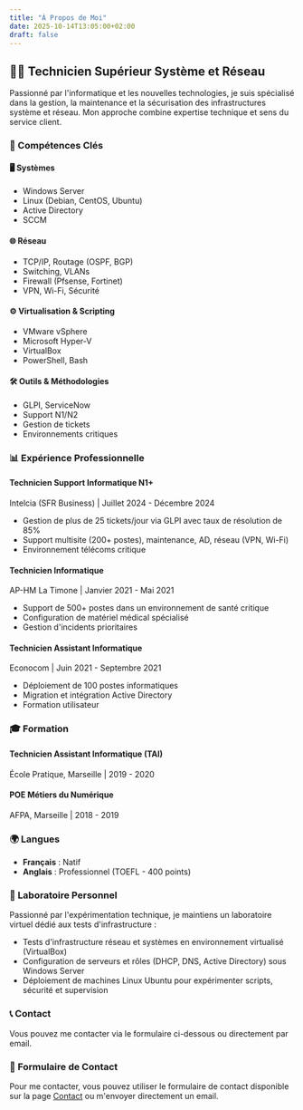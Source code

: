 ```yaml
---
title: "À Propos de Moi"
date: 2025-10-14T13:05:00+02:00
draft: false
---
```


## 👨‍💻 Technicien Supérieur Système et Réseau

Passionné par l'informatique et les nouvelles technologies, je suis spécialisé dans la gestion, la maintenance et la sécurisation des infrastructures système et réseau. Mon approche combine expertise technique et sens du service client.

### 🎯 Compétences Clés

<div class="grid grid-cols-1 md:grid-cols-2 gap-6 my-8">
  <div>
    <h4 class="!text-lg !mt-0 mb-3 text-primary-600 dark:text-primary-400">🖥️ Systèmes</h4>
    <ul class="!my-0 text-sm">
      <li>Windows Server</li>
      <li>Linux (Debian, CentOS, Ubuntu)</li>
      <li>Active Directory</li>
      <li>SCCM</li>
    </ul>
  </div>

  <div>
    <h4 class="!text-lg !mt-0 mb-3 text-primary-600 dark:text-primary-400">🌐 Réseau</h4>
    <ul class="!my-0 text-sm">
      <li>TCP/IP, Routage (OSPF, BGP)</li>
      <li>Switching, VLANs</li>
      <li>Firewall (Pfsense, Fortinet)</li>
      <li>VPN, Wi-Fi, Sécurité</li>
    </ul>
  </div>

  <div>
    <h4 class="!text-lg !mt-0 mb-3 text-primary-600 dark:text-primary-400">⚙️ Virtualisation & Scripting</h4>
    <ul class="!my-0 text-sm">
      <li>VMware vSphere</li>
      <li>Microsoft Hyper-V</li>
      <li>VirtualBox</li>
      <li>PowerShell, Bash</li>
    </ul>
  </div>

  <div>
    <h4 class="!text-lg !mt-0 mb-3 text-primary-600 dark:text-primary-400">🛠️ Outils & Méthodologies</h4>
    <ul class="!my-0 text-sm">
      <li>GLPI, ServiceNow</li>
      <li>Support N1/N2</li>
      <li>Gestion de tickets</li>
      <li>Environnements critiques</li>
    </ul>
  </div>
</div>

### 📊 Expérience Professionnelle

<div class="space-y-6 my-8">
  <div class="border-l-4 border-primary-500 pl-4">
    <h4 class="!text-lg !mt-0 mb-1">Technicien Support Informatique N1+</h4>
    <p class="!my-0 text-sm text-neutral-600 dark:text-neutral-400">Intelcia (SFR Business) | Juillet 2024 - Décembre 2024</p>
    <ul class="!my-2 text-sm">
      <li>Gestion de plus de 25 tickets/jour via GLPI avec taux de résolution de 85%</li>
      <li>Support multisite (200+ postes), maintenance, AD, réseau (VPN, Wi-Fi)</li>
      <li>Environnement télécoms critique</li>
    </ul>
  </div>

  <div class="border-l-4 border-green-500 pl-4">
    <h4 class="!text-lg !mt-0 mb-1">Technicien Informatique</h4>
    <p class="!my-0 text-sm text-neutral-600 dark:text-neutral-400">AP-HM La Timone | Janvier 2021 - Mai 2021</p>
    <ul class="!my-2 text-sm">
      <li>Support de 500+ postes dans un environnement de santé critique</li>
      <li>Configuration de matériel médical spécialisé</li>
      <li>Gestion d'incidents prioritaires</li>
    </ul>
  </div>

  <div class="border-l-4 border-blue-500 pl-4">
    <h4 class="!text-lg !mt-0 mb-1">Technicien Assistant Informatique</h4>
    <p class="!my-0 text-sm text-neutral-600 dark:text-neutral-400">Econocom | Juin 2021 - Septembre 2021</p>
    <ul class="!my-2 text-sm">
      <li>Déploiement de 100 postes informatiques</li>
      <li>Migration et intégration Active Directory</li>
      <li>Formation utilisateur</li>
    </ul>
  </div>
</div>

### 🎓 Formation

<div class="space-y-4 my-8">
  <div>
    <h4 class="!text-lg !mt-0 mb-1">Technicien Assistant Informatique (TAI)</h4>
    <p class="!my-0 text-sm text-neutral-600 dark:text-neutral-400">École Pratique, Marseille | 2019 - 2020</p>
  </div>

  <div>
    <h4 class="!text-lg !mt-0 mb-1">POE Métiers du Numérique</h4>
    <p class="!my-0 text-sm text-neutral-600 dark:text-neutral-400">AFPA, Marseille | 2018 - 2019</p>
  </div>
</div>

### 🌍 Langues

- **Français** : Natif
- **Anglais** : Professionnel (TOEFL - 400 points)

### 🔬 Laboratoire Personnel

Passionné par l'expérimentation technique, je maintiens un laboratoire virtuel dédié aux tests d'infrastructure :
- Tests d'infrastructure réseau et systèmes en environnement virtualisé (VirtualBox)
- Configuration de serveurs et rôles (DHCP, DNS, Active Directory) sous Windows Server
- Déploiement de machines Linux Ubuntu pour expérimenter scripts, sécurité et supervision

### 📞 Contact

Vous pouvez me contacter via le formulaire ci-dessous ou directement par email.

### 📝 Formulaire de Contact

Pour me contacter, vous pouvez utiliser le formulaire de contact disponible sur la page [Contact](/contact) ou m'envoyer directement un email.
